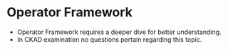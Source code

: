 # Operator Framework
- Operator Framework requires a deeper dive for better understanding.
- In CKAD examination no questions pertain regarding this topic.
